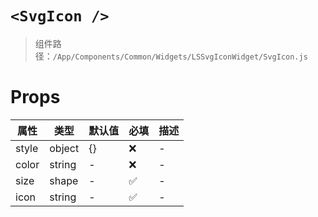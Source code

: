 # `<SvgIcon />`

> 组件路径：`/App/Components/Common/Widgets/LSSvgIconWidget/SvgIcon.js`

# Props

| 属性  | 类型   | 默认值 | 必填 | 描述 |
| ----- | ------ | ------ | ---- | ---- |
| style | object | {}     | ❌   | -    |
| color | string | -      | ❌   | -    |
| size  | shape  | -      | ✅   | -    |
| icon  | string | -      | ✅   | -    |
